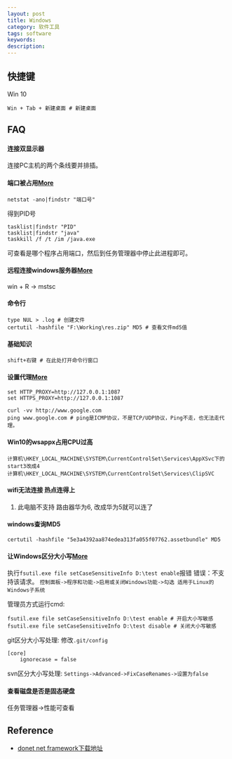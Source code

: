 ```yaml
---
layout: post
title: Windows
category: 软件工具
tags: software
keywords: 
description: 
---
```


## 快捷键

Win 10
```
Win + Tab + 新建桌面 # 新建桌面
```

## FAQ

#### 连接双显示器

连接PC主机的两个条线要并排插。


#### 端口被占用[More](http://jingyan.baidu.com/article/3c48dd34491d47e10be358b8.html)

```
netstat -ano|findstr "端口号"
```

得到PID号

```
tasklist|findstr "PID"
tasklist|findstr "java"
taskkill /f /t /im /java.exe
```

可查看是哪个程序占用端口，然后到任务管理器中停止此进程即可。

#### 远程连接windows服务器[More](https://help.aliyun.com/knowledge_detail/40848.html)

win + R -> mstsc


#### 命令行

```
type NUL > .log # 创建文件
certutil -hashfile "F:\Working\res.zip" MD5 # 查看文件md5值
```

#### 基础知识

```
shift+右键 # 在此处打开命令行窗口
```

#### 设置代理[More](https://github.com/shadowsocks/shadowsocks-windows/issues/1489)

```
set HTTP_PROXY=http://127.0.0.1:1087
set HTTPS_PROXY=http://127.0.0.1:1087

curl -vv http://www.google.com
ping www.google.com # ping是ICMP协议，不是TCP/UDP协议，Ping不走，也无法走代理。
```

#### Win10的wsappx占用CPU过高

```
计算机\HKEY_LOCAL_MACHINE\SYSTEM\CurrentControlSet\Services\AppXSvc下的start3改成4
计算机\HKEY_LOCAL_MACHINE\SYSTEM\CurrentControlSet\Services\ClipSVC
```

#### wifi无法连接 热点连得上

1. 此电脑不支持 路由器华为6, 改成华为5就可以连了

#### windows查询MD5

```
certutil -hashfile "5e3a4392aa874edea313fa055f07762.assetbundle" MD5
```

#### 让Windows区分大小写[More](https://blog.csdn.net/llscxy/article/details/126431620)

执行`fsutil.exe file setCaseSensitiveInfo D:\test enable`报错 错误：不支持该请求。
`控制面板->程序和功能->启用或关闭Windows功能->勾选 适用于Linux的Windows子系统`

管理员方式运行cmd:

```
fsutil.exe file setCaseSensitiveInfo D:\test enable # 开启大小写敏感
fsutil.exe file setCaseSensitiveInfo D:\test disable # 关闭大小写敏感
```

git区分大小写处理:
修改`.git/config`

```
[core]
    ignorecase = false
```

svn区分大小写处理:
`Settings->Advanced->FixCaseRenames->设置为false`

#### 查看磁盘是否是固态硬盘

任务管理器->性能可查看

## Reference

* [donet net framework下载地址](https://dotnet.microsoft.com/zh-cn/download)
